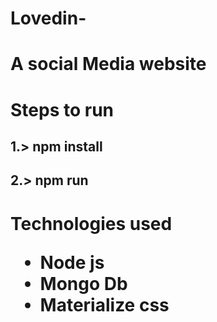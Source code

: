 # Lovedin-

<h1>A social Media website</h1>

<h1>Steps to run</h1>
<h2>1.> npm install </h2>
<h2>2.> npm run </h2>

<h1>
  Technologies used
  <ul>
    <li>Node js </li>
    <li>Mongo Db</li>
    <li>Materialize css</li>
  </ul>
  </h1>
